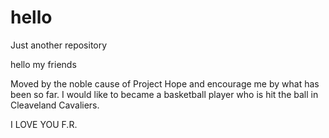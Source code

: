 # hello
Just another repository 

hello my friends

Moved by the noble cause of Project Hope and encourage me by
what has been so far.
I would like to became a basketball player who is hit the ball in Cleaveland Cavaliers.

I LOVE YOU F.R.

